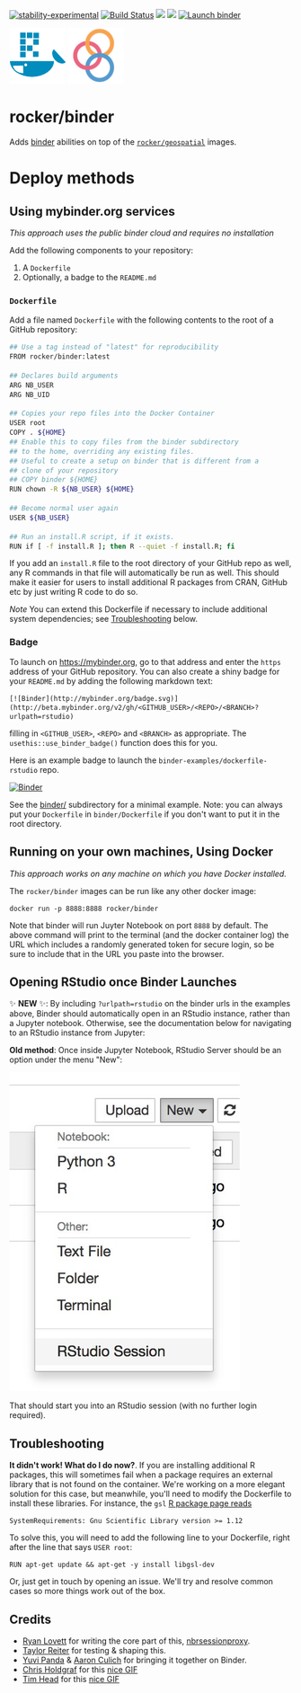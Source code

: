 <!-- badges: start -->
[![stability-experimental](https://img.shields.io/badge/stability-experimental-orange.svg)](https://github.com/joethorley/stability-badges#experimental)
[![Build Status](https://travis-ci.org/rocker-org/binder.svg?branch=master)](https://travis-ci.org/rocker-org/binder)
[![](https://img.shields.io/docker/pulls/rocker/binder.svg)](https://hub.docker.com/r/rocker/binder) [![](https://img.shields.io/docker/automated/rocker/binder.svg)](https://hub.docker.com/r/rocker/binder/builds)
[![Launch binder](https://mybinder.org/badge_logo.svg)](https://mybinder.org/v2/gh/rocker-org/binder/master?urlpath=rstudio)
<!-- [![](https://images.microbadger.com/badges/image/rocker/binder.svg)](https://microbadger.com/images/rocker/binder) --> 
<!-- badges: end -->



![](img/rocker.png) ![](img/binder.png) 

# rocker/binder

Adds [binder](http://mybinder.org/) abilities on top of the [`rocker/geospatial`](https://hub.docker.com/r/rocker/geospatial) images. 


# Deploy methods


## Using mybinder.org services

_This approach uses the public binder cloud and requires no installation_

Add the following components to your repository:

1. A `Dockerfile`
1. Optionally, a badge to the `README.md`


### `Dockerfile`

Add a file named `Dockerfile` with the following contents to the root of a GitHub
repository: 
 

```bash
## Use a tag instead of "latest" for reproducibility
FROM rocker/binder:latest

## Declares build arguments
ARG NB_USER
ARG NB_UID

## Copies your repo files into the Docker Container
USER root
COPY . ${HOME}
## Enable this to copy files from the binder subdirectory
## to the home, overriding any existing files.
## Useful to create a setup on binder that is different from a
## clone of your repository
## COPY binder ${HOME}
RUN chown -R ${NB_USER} ${HOME}

## Become normal user again
USER ${NB_USER}

## Run an install.R script, if it exists.
RUN if [ -f install.R ]; then R --quiet -f install.R; fi
```

If you add an `install.R` file to the root directory of your GitHub repo as well, any R commands in that file will automatically be run as well.  This should make it easier for users to install additional R packages from CRAN, GitHub etc by just writing R code to do so.  

*Note* You can extend this Dockerfile if necessary to include additional system dependencies; see [Troubleshooting](#troubleshooting) below.

### Badge

To launch on https://mybinder.org, go to that address and enter the
`https` address of your GitHub repository.  You can also create a shiny badge for your `README.md` by adding the following markdown text:

```
[![Binder](http://mybinder.org/badge.svg)](http://beta.mybinder.org/v2/gh/<GITHUB_USER>/<REPO>/<BRANCH>?urlpath=rstudio)
```

filling in `<GITHUB_USER>`, `<REPO>` and `<BRANCH>` as appropriate. 
The `usethis::use_binder_badge()` function does this for you.

Here is an example badge to launch the `binder-examples/dockerfile-rstudio` repo.  

[![Binder](http://mybinder.org/badge.svg)](https://mybinder.org/v2/gh/rocker-org/binder/master?urlpath=rstudio)


See the [binder/](/binder)  subdirectory for a minimal example.  Note: you can always put your `Dockerfile` in `binder/Dockerfile` if you don't want to put it in the root directory.  


## Running on your own machines, Using Docker


_This approach works on any machine on which you have Docker installed._

The `rocker/binder` images can be run like any other docker image:

```
docker run -p 8888:8888 rocker/binder
```

Note that binder will run Juyter Notebook on port `8888` by default.  The above
command will print to the terminal (and the docker container log) the URL
which includes a randomly generated token for secure login, so be sure to
include that in the URL you paste into the browser.

## Opening RStudio once Binder Launches

:sparkles: **NEW** :sparkles:: By including `?urlpath=rstudio` on the binder urls in the examples above, Binder should automatically open in an RStudio instance, rather than a Jupyter notebook.  Otherwise, see the documentation below for navigating to an RStudio instance from Jupyter:

**Old method**:  Once inside Jupyter Notebook, RStudio Server should be an option under the menu
"New":

![](img/rstudio-session.jpg)

That should start you into an RStudio session (with no further login required).


## Troubleshooting

**It didn't work! What do I do now?**.  If you are installing additional R packages, this will sometimes fail when a package requires an external library that is not found on the container.  We're working on a more elegant solution for this case, but meanwhile, you'll need to modify the Dockerfile to install these libraries.  For instance, the `gsl` [R package page reads](https://cran.r-project.org/web/packages/gsl/)


```
SystemRequirements:	Gnu Scientific Library version >= 1.12
```

To solve this, you will need to add the following line to your Dockerfile, right after the line that says `USER root`:

```
RUN apt-get update && apt-get -y install libgsl-dev
```

Or, just get in touch by opening an issue. We'll try and resolve common cases so more things work out of the box.  


## Credits

* [Ryan Lovett](http://github.com/ryanlovett) for writing the core part of this,
  [nbrsessionproxy](http://github.com/jupyterhub/nbrsessionproxy).
* [Taylor Reiter](https://github.com/taylorreiter) for testing & shaping this.
* [Yuvi Panda](https://github.com/yuvipanda) & [Aaron Culich](http://github.com/aculich) for bringing it together on Binder.
* [Chris Holdgraf](http://github.com/choldgraf/) for this [nice GIF](https://twitter.com/choldgraf/status/921165684188393472)
* [Tim Head](https://github.com/betatim) for this [nice GIF](https://twitter.com/betatim/status/921156659166277634)

